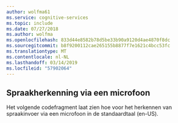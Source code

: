 ```yaml
---
author: wolfma61
ms.service: cognitive-services
ms.topic: include
ms.date: 07/27/2018
ms.author: wolfma
ms.openlocfilehash: 833d44e8582b78d5be33b90a9120d4ae4870f8dc
ms.sourcegitcommit: b8f9200112cae265155b8877f7e1621c4bcc53fc
ms.translationtype: MT
ms.contentlocale: nl-NL
ms.lasthandoff: 03/14/2019
ms.locfileid: "57902064"
---
```

## <a name="speech-recognition-from-a-microphone"></a>Spraakherkenning via een microfoon

Het volgende codefragment laat zien hoe voor het herkennen van spraakinvoer via een microfoon in de standaardtaal (en-US).

